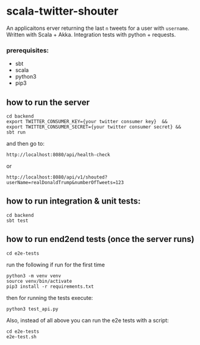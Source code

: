 # scala-twitter-shouter

An applicaitons erver returning the last `n` tweets for a user with `username`. Written with Scala + Akka. Integration tests with python + requests.

### prerequisites:
- sbt
- scala
- python3
- pip3

## how to run the server
```
cd backend
export TWITTER_CONSUMER_KEY={your twitter consumer key}  && 
export TWITTER_CONSUMER_SECRET={your twitter consumer secret} && 
sbt run
```

and then go to:
```
http://localhost:8080/api/health-check
```
or
```
http://localhost:8080/api/v1/shouted?userName=realDonaldTrump&numberOfTweets=123
```

## how to run integration & unit tests:
```
cd backend
sbt test
```

##  how to run end2end tests (once the server runs)
```
cd e2e-tests
```
run the following if run for the first time
```
python3 -m venv venv 
source venv/bin/activate 
pip3 install -r requirements.txt
```

then for running the tests execute:
```
python3 test_api.py
```

Also, instead of all above you can run the e2e tests with a script:
```
cd e2e-tests 
e2e-test.sh
```